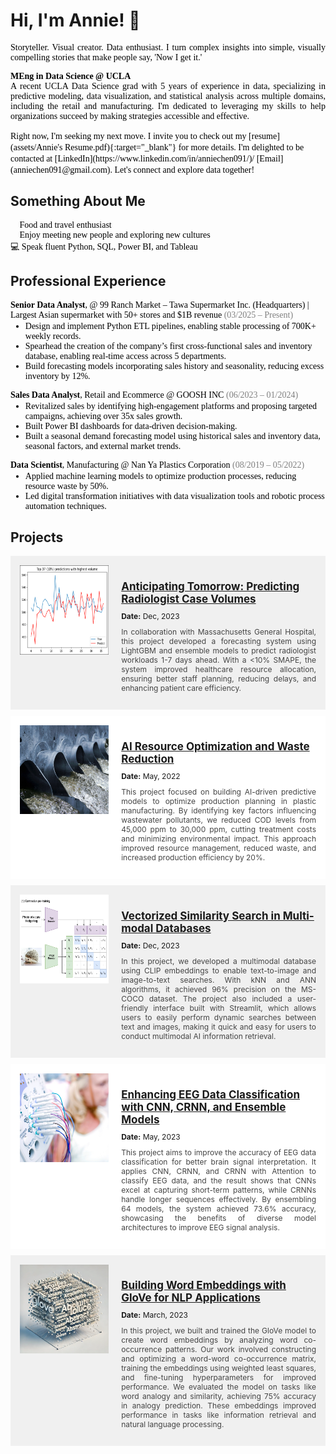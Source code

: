 # Hi, I'm Annie! 👋  
<p style="font-family: Calibri; font-size: 12 px; color: black; text-align: justify;">
Storyteller. Visual creator. Data enthusiast. I turn complex insights into simple, visually compelling stories that make people say, 'Now I get it.'</p>

<p style="font-family: Calibri; font-size: 12 px; color: black; text-align: justify;">   
<strong>MEng in Data Science @ UCLA</strong><br> A recent UCLA Data Science grad with 5 years of experience in data, specializing in predictive modeling, data visualization, and statistical analysis across multiple domains, including the retail and manufacturing. I'm dedicated to leveraging my skills to help organizations succeed by making strategies accessible and effective. <br>
</p>

<span style="font-family: Calibri; color: black; text-align: justify;">
Right now, I'm seeking my next move. I invite you to check out my [resume](assets/Annie's Resume.pdf){:target="_blank"} for more details. I'm delighted to be contacted at [LinkedIn](https://www.linkedin.com/in/anniechen091/)/ [Email](anniechen091@gmail.com). Let's connect and explore data together!  <br>
</span>

   
  
## Something About Me

<p style="font-family: Calibri; font-size: 12 px; color: black;">
🍰 Food and travel enthusiast <br>
🤝 Enjoy meeting new people and exploring new cultures  <br>
💻 Speak fluent Python, SQL, Power BI, and Tableau 
</p>

  
  
## Professional Experience

<p style="font-family: Calibri; font-size: 12 px; color: black;margin-bottom: 2px;">
<strong>Senior Data Analyst</strong>, @ 99 Ranch Market – Tawa Supermarket Inc. (Headquarters) | Largest Asian supermarket with 50+ stores and $1B revenue  <span style="color: grey;">(03/2025 – Present)</span>
  <ul style="font-family: Calibri; font-size: 12 px; color: black; margin-top: 2px;">
    <li>Design and implement Python ETL pipelines, enabling stable processing of 700K+ weekly records.</li>
    <li>Spearhead the creation of the company’s first cross-functional sales and inventory database, enabling real-time access across 5 departments.</li>
    <li>Build forecasting models incorporating sales history and seasonality, reducing excess inventory by 12%. </li>
  </ul>
</p>
<p style="font-family: Calibri; font-size: 12 px; color: black;margin-bottom: 2px;">
<strong>Sales Data Analyst</strong>, Retail and Ecommerce @ GOOSH INC <span style="color: grey;">(06/2023 – 01/2024)</span>
  <ul style="font-family: Calibri; font-size: 12 px; color: black; margin-top: 2px;">
    <li>Revitalized sales by identifying high-engagement platforms and proposing targeted campaigns, achieving over 35x sales growth.</li>
    <li>Built Power BI dashboards for data-driven decision-making.</li>
    <li>Built a seasonal demand forecasting model using historical sales and inventory data, seasonal factors, and external market trends. </li>
  </ul>
</p>
<p style="font-family: Calibri; font-size: 12 px; color: black; margin-bottom: 2px;">  
<strong>Data Scientist</strong>, Manufacturing @ Nan Ya Plastics Corporation <span style="color: grey;">(08/2019 – 05/2022)</span> 
  <ul style="font-family: Calibri; font-size: 12 px; color: black; margin-top: 2px;">
    <li>Applied machine learning models to optimize production processes, reducing resource waste by 50%. </li>
    <li>Led digital transformation initiatives with data visualization tools and robotic process automation techniques.</li>
  </ul>
</p>
  


## Projects

<div style="display: flex; flex-wrap: wrap; background-color: #f0f0f0; padding: 15px; margin-bottom: 10px;">
    <div style="flex: 1 1 30%; max-width: 30%; margin-right: 20px;">
        <img src="assets/img/Anticipating Tomorrow cover.png" alt="Anticipating Tomorrow" 
             style="width: 100%; height: auto; aspect-ratio: 1 / 1; max-height: 200px;">
    </div>
    <div style="flex: 1 1 65%;">
        <h3 style="font-size: 17px; margin-bottom: 10px;">
            <a href="assets/Anticipating%20Tomorrow%20Predicting%20Radiologist%20Case%20Volumes.pdf" target="_blank">
                Anticipating Tomorrow: Predicting Radiologist Case Volumes
            </a>
        </h3>
        <p style="font-size: 12px; margin: 10px 0;"><strong>Date:</strong> Dec, 2023</p>
        <p style="font-size: 12px; margin-top: 5px; color: #444444; text-align: justify;">
            In collaboration with Massachusetts General Hospital, this project developed a forecasting system using LightGBM and ensemble models to predict radiologist workloads 1-7 days ahead. With a <10% SMAPE, the system improved healthcare resource allocation, ensuring better staff planning, reducing delays, and enhancing patient care efficiency.
        </p>
    </div>
</div>

<div style="display: flex; flex-wrap: wrap; background-color: #ffffff; padding: 15px; margin-bottom: 10px;">
    <div style="flex: 1 1 30%; max-width: 30%; margin-right: 20px;">
        <img src="assets/img/Resource Optimization and Waste Reduction-cover.jpg" alt="Waste Reduction" 
           style="width: 100%; height: auto; aspect-ratio: 1 / 1; max-height: 200px;">
    </div>
    <div style="flex: 1 1 65%;">
        <h3 style="font-size: 17px; margin-bottom: 10px;">
            <a href="https://anniechen091.wixsite.com/anniechen/cod-reduction" target="_blank">
                AI Resource Optimization and Waste Reduction
            </a>
        </h3>
        <p style="font-size: 12px; margin: 10px 0;"><strong>Date:</strong> May, 2022</p>
        <p style="font-size: 12px; margin-top: 5px; color: #444444; text-align: justify;">
            This project focused on building AI-driven predictive models to optimize production planning in plastic manufacturing. By identifying key factors influencing wastewater pollutants, we reduced COD levels from 45,000 ppm to 30,000 ppm, cutting treatment costs and minimizing environmental impact. This approach improved resource management, reduced waste, and increased production efficiency by 20%.
        </p>
    </div>
</div>

<div style="display: flex; flex-wrap: wrap; background-color: #f0f0f0; padding: 15px; margin-bottom: 10px;">
    <div style="flex: 1 1 30%; max-width: 30%; margin-right: 20px; ">
        <img src="assets/img/CLIP-Architecture-Explained-OpenAI-Training.webp" alt="Multimodal Databases" 
            style="width: 100%; height: auto; aspect-ratio: 1 / 1; max-height: 200px;">
    </div>
    <div style="flex: 1 1 65%;">
        <h3 style="font-size: 17px; margin-bottom: 10px;">
            <a href="assets/Vectorized Similarity Search in Multi-modal Databases.pdf" target="_blank">
                Vectorized Similarity Search in Multi-modal Databases
            </a>
        </h3>
        <p style="font-size: 12px; margin: 10px 0;"><strong>Date:</strong> Dec, 2023</p>
        <p style="font-size: 12px; margin-top: 5px; color: #444444; text-align: justify;">
            In this project, we developed a multimodal database using CLIP embeddings to enable text-to-image and image-to-text searches. With kNN and ANN algorithms, it achieved 96% precision on the MS-COCO dataset. The project also included a user-friendly interface built with Streamlit, which allows users to easily perform dynamic searches between text and images, making it quick and easy for users to conduct multimodal AI information retrieval.
        </p>
    </div>
</div>

<div style="display: flex; flex-wrap: wrap; background-color: #ffffff; padding: 15px; margin-bottom: 10px;">
    <div style="flex: 1 1 30%; max-width: 30%; margin-right: 20px; ">
        <img src="assets/img/Enhancing EEG Data Classification cover.png" alt="EEG Data Classification" 
           style="width: 100%; height: auto; aspect-ratio: 1 / 1; max-height: 200px;">
    </div>
    <div style="flex: 1 1 65%;">
        <h3 style="font-size: 17px; margin-bottom: 10px;">
            <a href="assets/Enhancing EEG Data Classification with CNN, CRNN, and Ensemble Models.pdf" target="_blank">
                Enhancing EEG Data Classification with CNN, CRNN, and Ensemble Models
            </a>
        </h3>
        <p style="font-size: 12px; margin: 10px 0;"><strong>Date:</strong> May, 2023</p>
        <p style="font-size: 12px; margin-top: 5px; color: #444444; text-align: justify;">
            This project aims to improve the accuracy of EEG data classification for better brain signal interpretation. It applies CNN, CRNN, and CRNN with Attention to classify EEG data, and the result shows that CNNs excel at capturing short-term patterns, while CRNNs handle longer sequences effectively. By ensembling 64 models, the system achieved 73.6% accuracy, showcasing the benefits of diverse model architectures to improve EEG signal analysis.
        </p>
    </div>
</div>

<div style="display: flex; flex-wrap: wrap; background-color: #f0f0f0; padding: 15px; margin-bottom: 10px;">
    <div style="flex: 1 1 30%; max-width: 30%; margin-right: 20px; ">
        <img src="assets/img/Building Word Embeddings with GloVe cover.webp" alt="GloVe Word Embeddings" 
           style="width: 100%; height: auto; max-height: 200px; aspect-ratio: 1 / 1; max-height: 200px;">
    </div>
    <div style="flex: 1 1 65%;">
        <h3 style="font-size: 17px; margin-bottom: 10px;">
            <a href="assets/GloVe_Global Vectors for Word Representation.pdf" target="_blank">
                Building Word Embeddings with GloVe for NLP Applications
            </a>
        </h3>
        <p style="font-size: 12px; margin: 10px 0;"><strong>Date:</strong> March, 2023</p>
        <p style="font-size: 12px; margin-top: 5px; color: #444444; text-align: justify;">
            In this project, we built and trained the GloVe model to create word embeddings by analyzing word co-occurrence patterns. Our work involved constructing and optimizing a word-word co-occurrence matrix, training the embeddings using weighted least squares, and fine-tuning hyperparameters for improved performance. We evaluated the model on tasks like word analogy and similarity, achieving 75% accuracy in analogy prediction. These embeddings improved performance in tasks like information retrieval and natural language processing.
        </p>
    </div>
</div>
